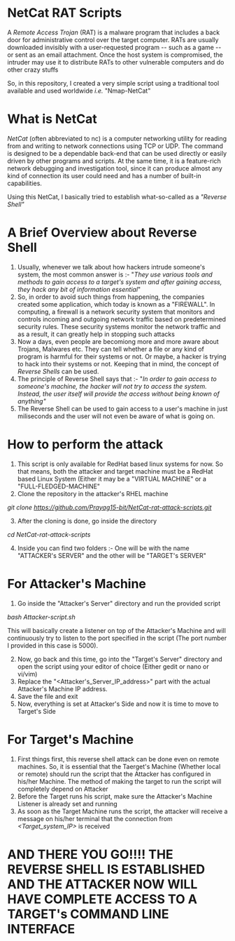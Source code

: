 # NetCat RAT Scripts

A *Remote Access Trojan* (RAT) is a malware program that includes a back door for administrative control over the target computer. RATs are usually downloaded invisibly with a user-requested program -- such as a game -- or sent as an email attachment. Once the host system is compromised, the intruder may use it to distribute RATs to other vulnerable computers and do other crazy stuffs

So, in this repository, I created a very simple script using a traditional tool available and used worldwide *i.e.* "Nmap-NetCat"

# What is NetCat

*NetCat* (often abbreviated to nc) is a computer networking utility for reading from and writing to network connections using TCP or UDP. The command is designed to be a dependable back-end that can be used directly or easily driven by other programs and scripts. At the same time, it is a feature-rich network debugging and investigation tool, since it can produce almost any kind of connection its user could need and has a number of built-in capabilities.

Using this NetCat, I basically tried to establish what-so-called as a *"Reverse Shell"*

# A Brief Overview about Reverse Shell

1. Usually, whenever we talk about how hackers intrude someone's system, the most common answer is :- "*They use various tools and methods to gain access to a target's system and after gaining access, they hack any bit of information essential*"
2. So, in order to avoid such things from happening, the companies created some application, which today is known as a "FIREWALL". In computing, a firewall is a network security system that monitors and controls incoming and outgoing network traffic based on predetermined security rules. These security systems monitor the network traffic and as a result, it can greatly help in stopping such attacks
3. Now a days, even people are becomiong more and more aware about Trojans, Malwares etc. They can tell whether a file or any kind of program is harmful for their systems or not. Or maybe, a hacker is trying to hack into their systems or not. Keeping that in mind, the concept of *Reverse Shells* can be used.
4. The principle of Reverse Shell says that :- "*In order to gain access to someone's machine, the hacker will not try to access the system. Instead, the user itself will provide the access without being known of anything"*
5. The Reverse Shell can be used to gain access to a user's machine in just miliseconds and the user will not even be aware of what is going on.

# How to perform the attack 
1. This script is only available for RedHat based linux systems for now. So that means, both the attacker and target machine must be a RedHat based Linux System (Either it may be a "VIRTUAL MACHINE" or a "FULL-FLEDGED-MACHINE"
2. Clone the repository in the attacker's RHEL machine

*git clone https://github.com/Prayag15-bit/NetCat-rat-attack-scripts.git*

3. After the cloning is done, go inside the directory

*cd NetCat-rat-attack-scripts*

4. Inside you can find two folders :- One will be with the name "ATTACKER's SERVER" and the other will be "TARGET's SERVER"

# For Attacker's Machine
1. Go inside the "Attacker's Server" directory and run the provided script

*bash Attacker-script.sh*

This will basically create a listener on top of the Attacker's Machine and will continuously try to listen to the port specified in the script (The port number I provided in this case is 5000).

2. Now, go back and this time, go into the "Target's Server" directory and open the script using your editor of choice (Either gedit or nano or vi/vim)
3. Replace the "<Attacker's_Server_IP_address>" part with the actual Attacker's Machine IP address.
4. Save the file and exit
5. Now, everything is set at Attacker's Side and now it is time to move to Target's Side

# For Target's Machine
1. First things first, this reverse shell attack can be done even on remote machines. So, it is essential that the Taerget's Machine (Whether local or remote) should run the script that the Attacker has configured in his/her Machine. The method of making the target to run the script will completely depend on Attacker
2. Before the Target runs his script, make sure the Attacker's Machine Listener is already set and running
3. As soon as the Target Machine runs the script, the attacker will receive a message on his/her terminal that the connection from *<Target_system_IP>* is received

# AND THERE YOU GO!!!! THE REVERSE SHELL IS ESTABLISHED AND THE ATTACKER NOW WILL HAVE COMPLETE ACCESS TO A TARGET's COMMAND LINE INTERFACE
